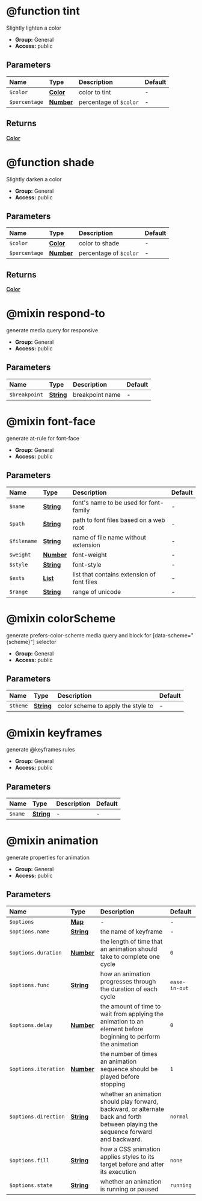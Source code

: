<a id="general-function-tint"></a>

# @function tint

Slightly lighten a color

+ **Group:** General
+ **Access:** public

## Parameters

|Name|Type|Description|Default|
|:--|:--|:--|:--|
|`$color`|**[Color](https://sass-lang.com/documentation/values/colors)**|color to tint|-|
|`$percentage`|**[Number](https://sass-lang.com/documentation/values/numbers)**|percentage of `$color`|-|

## Returns

**[Color](https://sass-lang.com/documentation/values/colors)**

<a id="general-function-shade"></a>

# @function shade

Slightly darken a color

+ **Group:** General
+ **Access:** public

## Parameters

|Name|Type|Description|Default|
|:--|:--|:--|:--|
|`$color`|**[Color](https://sass-lang.com/documentation/values/colors)**|color to shade|-|
|`$percentage`|**[Number](https://sass-lang.com/documentation/values/numbers)**|percentage of `$color`|-|

## Returns

**[Color](https://sass-lang.com/documentation/values/colors)**

<a id="general-mixin-respond-to"></a>

# @mixin respond-to

generate media query for responsive

+ **Group:** General
+ **Access:** public

## Parameters

|Name|Type|Description|Default|
|:--|:--|:--|:--|
|`$breakpoint`|**[String](https://sass-lang.com/documentation/values/strings)**|breakpoint name|-|

<a id="general-mixin-font-face"></a>

# @mixin font-face

generate at-rule for font-face

+ **Group:** General
+ **Access:** public

## Parameters

|Name|Type|Description|Default|
|:--|:--|:--|:--|
|`$name`|**[String](https://sass-lang.com/documentation/values/strings)**|font's name to be used for font-family|-|
|`$path`|**[String](https://sass-lang.com/documentation/values/strings)**|path to font files based on a web root|-|
|`$filename`|**[String](https://sass-lang.com/documentation/values/strings)**|name of file name without extension|-|
|`$weight`|**[Number](https://sass-lang.com/documentation/values/numbers)**|font-weight|-|
|`$style`|**[String](https://sass-lang.com/documentation/values/strings)**|font-style|-|
|`$exts`|**[List](https://sass-lang.com/documentation/values/lists)**|list that contains extension of font files|-|
|`$range`|**[String](https://sass-lang.com/documentation/values/strings)**|range of unicode|-|

<a id="general-mixin-colorScheme"></a>

# @mixin colorScheme

generate prefers-color-scheme media query
and block for \[data-scheme="{scheme}"] selector

+ **Group:** General
+ **Access:** public

## Parameters

|Name|Type|Description|Default|
|:--|:--|:--|:--|
|`$theme`|**[String](https://sass-lang.com/documentation/values/strings)**|color scheme to apply the style to|-|

<a id="general-mixin-keyframes"></a>

# @mixin keyframes

generate @keyframes rules

+ **Group:** General
+ **Access:** public

## Parameters

|Name|Type|Description|Default|
|:--|:--|:--|:--|
|`$name`|**[String](https://sass-lang.com/documentation/values/strings)**|-|-|

<a id="general-mixin-animation"></a>

# @mixin animation

generate properties for animation

+ **Group:** General
+ **Access:** public

## Parameters

|Name|Type|Description|Default|
|:--|:--|:--|:--|
|`$options`|**[Map](https://sass-lang.com/documentation/values/maps)**|-|-|
|`$options.name`|**[String](https://sass-lang.com/documentation/values/strings)**|the name of keyframe|-|
|`$options.duration`|**[Number](https://sass-lang.com/documentation/values/numbers)**|the length of time that an animation should take to complete one cycle|`0`|
|`$options.func`|**[String](https://sass-lang.com/documentation/values/strings)**|how an animation progresses through the duration of each cycle|`ease-in-out`|
|`$options.delay`|**[Number](https://sass-lang.com/documentation/values/numbers)**|the amount of time to wait from applying the animation to an element before beginning to perform the animation|`0`|
|`$options.iteration`|**[Number](https://sass-lang.com/documentation/values/numbers)**|the number of times an animation sequence should be played before stopping|`1`|
|`$options.direction`|**[String](https://sass-lang.com/documentation/values/strings)**|whether an animation should play forward, backward, or alternate back and forth between playing the sequence forward and backward.|`normal`|
|`$options.fill`|**[String](https://sass-lang.com/documentation/values/strings)**|how a CSS animation applies styles to its target before and after its execution|`none`|
|`$options.state`|**[String](https://sass-lang.com/documentation/values/strings)**|whether an animation is running or paused|`running`|
